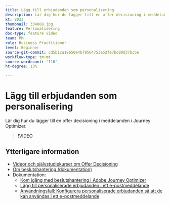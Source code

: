 ```yaml
---
title: Lägg till erbjudanden som personalisering
description: Lär dig hur du lägger till en offer decisioning i meddelanden i Journey Optimizer.
kt: 8033
thumbnail: 334088.jpg
feature: Personalisering
doc-type: feature video
team: PM
role: Business Practitioner
level: Beginner
source-git-commit: cd5b1ca18650e4b79564753e52fe7bc00d37bcbe
workflow-type: tm+mt
source-wordcount: '110'
ht-degree: 13%

---
```



# Lägg till erbjudanden som personalisering

Lär dig hur du lägger till en offer decisioning i meddelanden i Journey Optimizer.

>[!VIDEO](https://video.tv.adobe.com/v/334088?quality=12)

## Ytterligare information

* [Videor och självstudiekurser om Offer Decisioning](https://experienceleague.adobe.com/docs/offer-decisioning-learn/tutorials/overview.html?lang=sv)
* [Om beslutshantering (dokumentation)](https://experienceleague.adobe.com/docs/journey-optimizer/using/offer-decisioniong/get-started/starting-offer-decisioning.html)
* Dokumentation:
   * [Kom igång med beslutshantering i Adobe Journey Optimizer](https://experienceleague.adobe.com/docs/journey-optimizer/using/offer-decisioniong/get-started/starting-offer-decisioning.html)
   * [Lägg till personaliserade erbjudanden i ett e-postmeddelande](https://experienceleague.adobe.com/docs/journey-optimizer/using/create-messages/deliver-personalized-offers.html)
   * [Användningsfall: Konfigurera personaliserade erbjudanden så att de kan användas i ett e-postmeddelande](https://experienceleague.adobe.com/docs/journey-optimizer/using/offer-decisioniong/offers-e2e.html)
